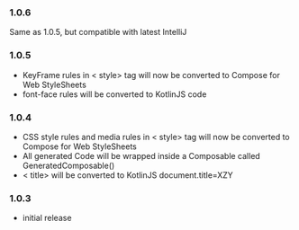 ### 1.0.6
Same as 1.0.5, but compatible with latest IntelliJ

### 1.0.5

<ul>
    <li>KeyFrame rules in < style> tag will now be converted to 
Compose for Web StyleSheets</li>
<li> font-face rules will be converted to KotlinJS code</li>
</ul>

### 1.0.4

<ul>
    <li>CSS style rules and media rules in < style> tag will now be converted to 
Compose for Web StyleSheets</li>
<li>All generated Code will be wrapped inside a Composable called GeneratedComposable() </li>
<li> < title> will be converted to KotlinJS document.title=XZY </li>

</ul>

### 1.0.3

<ul>
    <li>initial release</li>
</ul>